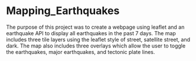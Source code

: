 # Mapping_Earthquakes

The purpose of this project was to create a webpage using leaflet and an earthquake API to display all earthquakes in the past 7 days. The map includes three tile layers using the leaflet style of street, satellite street, and dark. The map also includes three overlays which allow the user to toggle the earthquakes, major earthquakes, and tectonic plate lines.
